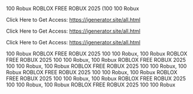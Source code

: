 100 Robux ROBLOX FREE ROBUX 2025 (100 100 Robux

Click Here to Get Access: https://igenerator.site/all.html

Click Here to Get Access: https://igenerator.site/all.html

Click Here to Get Access: https://igenerator.site/all.html

100 Robux ROBLOX FREE ROBUX 2025 100 100 Robux, 100 Robux ROBLOX FREE ROBUX 2025 100 100 Robux, 100 Robux ROBLOX FREE ROBUX 2025 100 100 Robux, 100 Robux ROBLOX FREE ROBUX 2025 100 100 Robux, 100 Robux ROBLOX FREE ROBUX 2025 100 100 Robux, 100 Robux ROBLOX FREE ROBUX 2025 100 100 Robux, 100 Robux ROBLOX FREE ROBUX 2025 100 100 Robux, 100 Robux ROBLOX FREE ROBUX 2025 100 100 Robux

